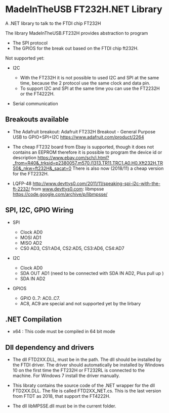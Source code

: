 # MadeInTheUSB FT232H.NET Library

A .NET library to talk to the FTDI chip FT232H

The library MadeInTheUSB.FT232H provides abstraction to program 
* The SPI protocol
* The GPIOS
for the break out based on the FTDI chip ft232H.

Not supported yet:
- I2C 
	* With the FT232H it is not possible to used I2C and SPI at the same time, because the 2 protocol use the same clock and data pin.
	* To support I2C and SPI at the same time you can use the FT2232H or the FT4222H.

- Serial communication
 
## Breakouts available
 
 * The Adafruit breakout: Adafruit FT232H Breakout - General Purpose USB to GPIO+SPI+I2C
	https://www.adafruit.com/product/2264
         
 * The cheap FT232 board from Ebay is supported, though it does not contains an EEPROM
 therefore it is possible to program the device id or description
 https://www.ebay.com/sch/i.html?_from=R40&_trksid=p2380057.m570.l1313.TR11.TRC1.A0.H0.Xft232H.TRS0&_nkw=ft232H&_sacat=0
 There is also now (2018/11) a cheap version for the FT2232H.
 
 * LQFP-48
 http://www.devttys0.com/2011/11/speaking-spi-i2c-with-the-ft-2232/
     from www.devttys0.com: libmpsse https://code.google.com/archive/p/libmpsse/
 

## SPI, I2C, GPIO Wiring

 * SPI
	- Clock AD0
	- MOSI  AD1
	- MISO  AD2
	- CS0   AD3, CS1:AD4, CS2:AD5, CS3:AD6, CS4:AD7

 * I2C
	- Clock   AD0
	- SDA OUT AD1 (need to be connected with SDA IN AD2, Plus pull up )
	- SDA IN  AD2

 * GPIOS
	- GPIO 0..7: AC0..C7. 
	- AC8, AC9 are special and not supported yet by the lirbary
	
 ## .NET Compilation

 * x64 : This code must be compiled in 64 bit mode

 ## Dll dependency and drivers

* The dll FTD2XX.DLL, must be in the path. The dll should be installed by the FTDI driver.
 The driver should automatically be installed by Windows 10 on the first time the FT232H or FT232RL is connected
  to the machine. For Windows 7 install the driver manually.

* This libraty contains the source code of the .NET wrapper for the dll FTD2XX.DLL.
The file is called FTD2XX_NET.cs. This is the last version from FTDT as 2018, that support the FT4222H.

* The dll libMPSSE.dll must be in the current folder.
